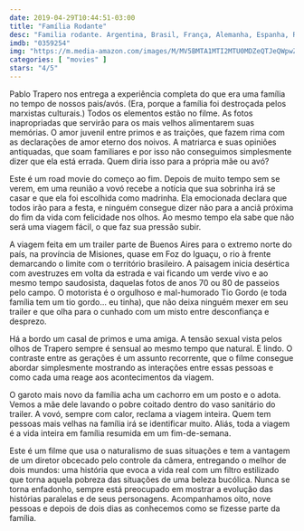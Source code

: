 ```yaml
---
date: 2019-04-29T10:44:51-03:00
title: "Família Rodante"
desc: "Familia rodante. Argentina, Brasil, França, Alemanha, Espanha, Reino Unido, 2004. De Pablo Trapero, com Graciana Chironi, Nicolás López, Liliana Capurro."
imdb: "0359254"
img: "https://m.media-amazon.com/images/M/MV5BMTA1MTI2MTU0MDZeQTJeQWpwZ15BbWU3MDIzMTkyNDE@._V1_SY150_CR2,0,101,150_.jpg"
categories: [ "movies" ]
stars: "4/5"
---
```

Pablo Trapero nos entrega a experiência completa do que era uma família no tempo de nossos pais/avós. (Era, porque a família foi destroçada pelos marxistas culturais.) Todos os elementos estão no filme. As fotos inapropriadas que servirão para os mais velhos alimentarem suas memórias. O amor juvenil entre primos e as traições, que fazem rima com as declarações de amor eterno dos noivos. A matriarca e suas opiniões antiquadas, que soam familiares e por isso não conseguimos simplesmente dizer que ela está errada. Quem diria isso para a própria mãe ou avó?

Este é um road movie do começo ao fim. Depois de muito tempo sem se verem, em uma reunião a vovó recebe a notícia que sua sobrinha irá se casar e que ela foi escolhida como madrinha. Ela emocionada declara que todos irão para a festa, e ninguém consegue dizer não para a anciã próxima do fim da vida com felicidade nos olhos. Ao mesmo tempo ela sabe que não será uma viagem fácil, o que faz sua pressão subir.

A viagem feita em um trailer parte de Buenos Aires para o extremo norte do país, na província de Misiones, quase em Foz do Iguaçu, o rio à frente demarcando o limite com o território brasileiro. A paisagem inicia desértica com avestruzes em volta da estrada e vai ficando um verde vivo e ao mesmo tempo saudosista, daquelas fotos de anos 70 ou 80 de passeios pelo campo. O motorista é o orgulhoso e mal-humorado Tio Gordo (e toda família tem um tio gordo... eu tinha), que não deixa ninguém mexer em seu trailer e que olha para o cunhado com um misto entre desconfiança e desprezo.

Há a bordo um casal de primos e uma amiga. A tensão sexual vista pelos olhos de Trapero sempre é sensual ao mesmo tempo que natural. E lindo. O contraste entre as gerações é um assunto recorrente, que o filme consegue abordar simplesmente mostrando as interações entre essas pessoas e como cada uma reage aos acontecimentos da viagem.

O garoto mais novo da família acha um cachorro em um posto e o adota. Vemos a mãe dele lavando o pobre coitado dentro do vaso sanitário do trailer. A vovó, sempre com calor, reclama a viagem inteira. Quem tem pessoas mais velhas na família irá se identificar muito. Aliás, toda a viagem é a vida inteira em família resumida em um fim-de-semana.

Este é um filme que usa o naturalismo de suas situações e tem a vantagem de um diretor obcecado pelo controle da câmera, entregando o melhor de dois mundos: uma história que evoca a vida real com um filtro estilizado que torna aquela pobreza das situações de uma beleza bucólica. Nunca se torna enfadonho, sempre está preocupado em mostrar a evolução das histórias paralelas e de seus personagens. Acompanhamos oito, nove pessoas e depois de dois dias as conhecemos como se fizesse parte da família.

